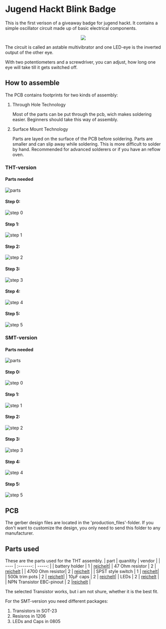 # Jugend Hackt Blink Badge

This is the first verison of a giveaway badge for jugend hackt.
It contains a simple oscillator circuit made up of basic electrical components.

<p align=center>
<img src="img/circuit.svg"></img>
</p>

The circuit is called an astable multivibrator and one LED-eye is the inverted output of the other eye.

With two potentiometers and a screwdriver, you can adjust, how long one eye will take till it gets switched off.


## How to assemble
The PCB contains footprints for two kinds of assembly:
1. Through Hole Technology

   Most of the parts can be put through the pcb, wich makes soldering easier.
   Beginners should take this way of assembly.
   
2. Surface Mount Technology

   Parts are layed on the surface of the PCB before soldering.
   Parts are smaller and can slip away while soldering. 
   This is more difficult to solder by hand. Recommended for advanced solderers or if you have an reflow oven.

### THT-version

#### Parts needed
![parts](img/THT_needed.svg)
#### Step 0:
![step 0](img/THT_step00.svg "step 0")
#### Step 1:
![step 1](img/THT_step01.svg "step 1")
#### Step 2:
![step 2](img/THT_step02.svg "step 2")
#### Step 3:
![step 3](img/THT_step03.svg "step 3")
#### Step 4:
![step 4](img/THT_step04.svg "step 4")
#### Step 5:
![step 5](img/THT_step05.svg "step 5")


### SMT-version
#### Parts needed
![parts](img/SMT_needed.svg)
#### Step 0:
![step 0](img/SMT_step00.svg "step 0")
#### Step 1:
![step 1](img/SMT_step01.svg "step 1")
#### Step 2:
![step 2](img/SMT_step02.svg "step 2")
#### Step 3:
![step 3](img/SMT_step03.svg "step 3")
#### Step 4:
![step 4](img/SMT_step04.svg "step 4")
#### Step 5:
![step 5](img/SMT_step05.svg "step 5")


## PCB
The gerber design files are located in the 'production_files'-folder. If you don't want to customize the design, you only need to  send this folder to any manufacturer.

## Parts used
These are the parts used for the THT assembly.
| part | quanitity | vendor |
| ---- | :-------: | -----: |
| battery holder | 1 | [reichelt](https://www.reichelt.de/knopfzellenclip-fuer-20-mm-smd-kzh-20smd-p56574.html?&trstct=pol_3)|
| 47 Ohm resistor | 2 | [reichelt](https://www.reichelt.de/widerstand-kohleschicht-47-ohm-0207-250-mw-5-1-4w-47-p1431.html) |
| 4700 Ohm resistor| 2 | [reichelt](https://www.reichelt.de/widerstand-kohleschicht-4-7-kohm-0207-250-mw-5-1-4w-4-7k-p1425.html) |
| SPST style switch | 1 | [reichelt](https://www.reichelt.de/schiebeschalter-1x-um-stehend-print-rm-2-54-ss-esp101-p112178.html)|
| 500k trim pots | 2 | [reichelt](https://www.reichelt.de/einstellpotentiometer-liegend-500-kohm-9-mm-acp-9-l-500k-p110255.html)|
| 10µF caps | 2 | [reichelt](https://www.reichelt.de/elko-radial-10-uf-50-v-105-c-low-esr-fr-a-10u-50-p200268.html)| 
| LEDs | 2 | [reichelt](https://www.reichelt.de/led-5-mm-bedrahtet-rot-4-5-mcd-60-led-5mm-rt-p10233.html?&trstct=pos_0) |
| NPN Transistor EBC-pinout | 2 |[reichelt](https://www.reichelt.de/bipolartransistor-npn-300v-0-5a-0-625w-to-92-mpsa-42-p13112.html) |

The selected Transistor works, but i am not shure, whether it is the best fit.

For the SMT-version you need different packages:
1. Transistors in SOT-23
2. Resisros in 1206
3. LEDs and Caps in 0805
